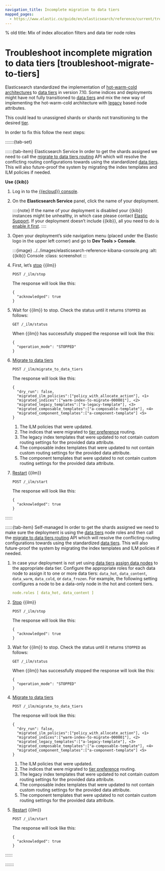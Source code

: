 ```yaml
---
navigation_title: Incomplete migration to data tiers
mapped_pages:
  - https://www.elastic.co/guide/en/elasticsearch/reference/current/troubleshoot-migrate-to-tiers.html
---
```


% old title: Mix of index allocation filters and data tier node roles

# Troubleshoot incomplete migration to data tiers [troubleshoot-migrate-to-tiers]

Elasticsearch standardized the implementation of [hot-warm-cold architectures](https://www.elastic.co/blog/elasticsearch-data-lifecycle-management-with-data-tiers) to [data tiers](../../manage-data/lifecycle/data-tiers.md) in version 7.10. Some indices and deployments might have not fully transitioned to [data tiers](../../manage-data/lifecycle/data-tiers.md) and mix the new way of implementing the hot-warm-cold architecture with [legacy](../../deploy-manage/distributed-architecture/shard-allocation-relocation-recovery/index-level-shard-allocation.md) based node attributes.

This could lead to unassigned shards or shards not transitioning to the desired [tier](../../manage-data/lifecycle/data-tiers.md).

In order to fix this follow the next steps:

:::::::{tab-set}

::::::{tab-item} Elasticsearch Service
In order to get the shards assigned we need to call the [migrate to data tiers routing](../../manage-data/lifecycle/data-tiers.md) API which will resolve the conflicting routing configurations towards using the standardized [data tiers](../../manage-data/lifecycle/data-tiers.md). This will also future-proof the system by migrating the index templates and ILM policies if needed.

**Use {{kib}}**

1. Log in to the [{{ecloud}} console](https://cloud.elastic.co?page=docs&placement=docs-body).
2. On the **Elasticsearch Service** panel, click the name of your deployment.

    ::::{note}
    If the name of your deployment is disabled your {{kib}} instances might be unhealthy, in which case please contact [Elastic Support](https://support.elastic.co). If your deployment doesn’t include {{kib}}, all you need to do is [enable it first](../../deploy-manage/deploy/elastic-cloud/access-kibana.md).
    ::::

3. Open your deployment’s side navigation menu (placed under the Elastic logo in the upper left corner) and go to **Dev Tools > Console**.

    :::{image} ../../images/elasticsearch-reference-kibana-console.png
    :alt: {{kib}} Console
    :class: screenshot
    :::

4. First, let’s [stop](https://www.elastic.co/docs/api/doc/elasticsearch/operation/operation-ilm-stop) {{ilm}}

    ```console
    POST /_ilm/stop
    ```

    The response will look like this:

    ```console-result
    {
      "acknowledged": true
    }
    ```

5. Wait for {{ilm}} to stop. Check the status until it returns `STOPPED` as follows:

    ```console
    GET /_ilm/status
    ```

    When {{ilm}} has successfully stopped the response will look like this:

    ```console-result
    {
      "operation_mode": "STOPPED"
    }
    ```

6. [Migrate to data tiers](../../manage-data/lifecycle/data-tiers.md)

    ```console
    POST /_ilm/migrate_to_data_tiers
    ```

    The response will look like this:

    ```console-result
    {
      "dry_run": false,
      "migrated_ilm_policies":["policy_with_allocate_action"], <1>
      "migrated_indices":["warm-index-to-migrate-000001"], <2>
      "migrated_legacy_templates":["a-legacy-template"], <3>
      "migrated_composable_templates":["a-composable-template"], <4>
      "migrated_component_templates":["a-component-template"] <5>
    }
    ```

    1. The ILM policies that were updated.
    2. The indices that were migrated to [tier preference](asciidocalypse://docs/elasticsearch/docs/reference/elasticsearch/index-settings/data-tier-allocation.md#tier-preference-allocation-filter) routing.
    3. The legacy index templates that were updated to not contain custom routing settings for the provided data attribute.
    4. The composable index templates that were updated to not contain custom routing settings for the provided data attribute.
    5. The component templates that were updated to not contain custom routing settings for the provided data attribute.

7. [Restart](https://www.elastic.co/docs/api/doc/elasticsearch/operation/operation-ilm-start) {{ilm}}

    ```console
    POST /_ilm/start
    ```

    The response will look like this:

    ```console-result
    {
      "acknowledged": true
    }
    ```
::::::

::::::{tab-item} Self-managed
In order to get the shards assigned we need to make sure the deployment is using the [data tiers](../../manage-data/lifecycle/data-tiers.md) node roles and then call the [migrate to data tiers routing](../../manage-data/lifecycle/data-tiers.md) API which will resolve the conflicting routing configurations towards using the standardized [data tiers](../../manage-data/lifecycle/data-tiers.md). This will also future-proof the system by migrating the index templates and ILM policies if needed.

1. In case your deployment is not yet using [data tiers](../../manage-data/lifecycle/data-tiers.md) [assign data nodes](../../manage-data/lifecycle/index-lifecycle-management/migrate-index-allocation-filters-to-node-roles.md#assign-data-tier) to the appropriate data tier. Configure the appropriate roles for each data node to assign it to one or more data tiers: `data_hot`, `data_content`, `data_warm`, `data_cold`, or `data_frozen`. For example, the following setting configures a node to be a data-only node in the hot and content tiers.

    ```yaml
    node.roles [ data_hot, data_content ]
    ```

2. [Stop](https://www.elastic.co/docs/api/doc/elasticsearch/operation/operation-ilm-stop) {{ilm}}

    ```console
    POST /_ilm/stop
    ```

    The response will look like this:

    ```console-result
    {
      "acknowledged": true
    }
    ```

3. Wait for {{ilm}} to stop. Check the status until it returns `STOPPED` as follows:

    ```console
    GET /_ilm/status
    ```

    When {{ilm}} has successfully stopped the response will look like this:

    ```console-result
    {
      "operation_mode": "STOPPED"
    }
    ```

4. [Migrate to data tiers](../../manage-data/lifecycle/data-tiers.md)

    ```console
    POST /_ilm/migrate_to_data_tiers
    ```

    The response will look like this:

    ```console-result
    {
      "dry_run": false,
      "migrated_ilm_policies":["policy_with_allocate_action"], <1>
      "migrated_indices":["warm-index-to-migrate-000001"], <2>
      "migrated_legacy_templates":["a-legacy-template"], <3>
      "migrated_composable_templates":["a-composable-template"], <4>
      "migrated_component_templates":["a-component-template"] <5>
    }
    ```

    1. The ILM policies that were updated.
    2. The indices that were migrated to [tier preference](asciidocalypse://docs/elasticsearch/docs/reference/elasticsearch/index-settings/data-tier-allocation.md#tier-preference-allocation-filter) routing.
    3. The legacy index templates that were updated to not contain custom routing settings for the provided data attribute.
    4. The composable index templates that were updated to not contain custom routing settings for the provided data attribute.
    5. The component templates that were updated to not contain custom routing settings for the provided data attribute.

5. [Restart](https://www.elastic.co/docs/api/doc/elasticsearch/operation/operation-ilm-start) {{ilm}}

    ```console
    POST /_ilm/start
    ```

    The response will look like this:

    ```console-result
    {
      "acknowledged": true
    }
    ```
::::::

:::::::
